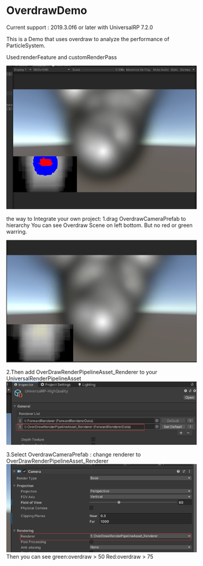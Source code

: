 # OverdrawDemo

Current support : 2019.3.0f6 or later with UniversalRP 7.2.0

This is a Demo that uses overdraw to analyze the performance of ParticleSystem. 

Used:renderFeature and customRenderPass

![](Readme/img1.png)

the way to Integrate your own project:
1.drag OverdrawCameraPrefab to hierarchy
You can see Overdraw Scene on left bottom. But no red or green warring.

![](Readme/img4.png)

2.Then add OverDrawRenderPipelineAsset_Renderer to your UniversalRenderPipelineAsset<br>
![](Readme/img2.png)<br>

3.Select OverdrawCameraPrefab : change renderer to OverDrawRenderPipelineAsset_Renderer<br>
![](Readme/img3.png)<br>
Then you can see 
green:overdraw  >  50 
Red:overdraw  >  75
